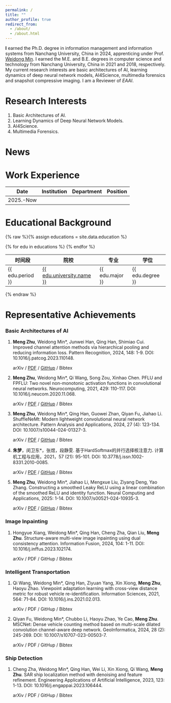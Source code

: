 ```yaml
---
permalink: /
title: ""
author_profile: true
redirect_from: 
  - /about/
  - /about.html
---
```


**I** earned the Ph.D. degree in information management and information systems from Nanchang University, China in 2024, apprenticing under Prof. [Weidong Min](https://smcs.ncu.edu.cn/szdw/jsml/ce79f6f094154067a7dda50292b90603.htm). I earned the M.E. and B.E. degrees in computer science and technology from Nanchang University, China in 2021 and 2018, respectively. My current research interests are basic architectures of AI, learning dynamics of deep neural network models, AI4Science, multimedia forensics and snapshot compressive imaging. I am a Reviewer of *EAAI*.

# Research Interests

1. Basic Architectures of AI.
2. Learning Dynamics of Deep Neural Network Models.
3. AI4Science.
4. Multimedia Forensics.

News
======



# Work Experience

|   Date    | Institution | Department | Position |
| :-------: | :---------: | :--------: | :------: |
| 2025.-Now |             |            |          |

Educational Background
======

{% raw %}{% assign educations = site.data.education %}

<table class="responsive-table">
  <thead>
    <tr>
      <th>时间段</th>
      <th>院校</th>
      <th>专业</th>
      <th>学位</th>
    </tr>
  </thead>
  <tbody>
    {% for edu in educations %}
    <tr>
      <td data-label="period">{{ edu.period }}</td>
      <td data-label="university">
        <a href="{{ edu.university.url }}" target="_blank">
          {{ edu.university.name }}
        </a>
      </td>
      <td data-label="major">{{ edu.major }}</td>
      <td data-label="degree">{{ edu.degree }}</td>
    </tr>
    {% endfor %}
  </tbody>
</table>{% endraw %}

# Representative Achievements

### Basic Architectures of AI

1. **Meng Zhu**, Weidong Min*, Junwei Han, Qing Han, Shimiao Cui. Improved channel attention methods via hierarchical pooling and reducing information loss. Pattern Recognition, 2024, 148: 1-9. DOI: 10.1016/j.patcog.2023.110148.

   arXiv / [PDF](https://www.sciencedirect.com/science/article/abs/pii/S0031320323008452) / [GitHup](https://github.com/mengzhu0308/GSACA-MECA) / Bibtex

2. **Meng Zhu**, Weidong Min*, Qi Wang, Song Zou, Xinhao Chen. PFLU and FPFLU: Two novel non-monotonic activation functions in convolutional neural networks. Neurocomputing, 2021, 429: 110-117. DOI: 10.1016/j.neucom.2020.11.068.

   arXiv / [PDF](https://www.sciencedirect.com/science/article/abs/pii/S0925231220318749) / [GitHup](https://github.com/mengzhu0308/PFLU-FPFLU) / Bibtex

3. **Meng Zhu**, Weidong Min*, Qing Han, Guowei Zhan, Qiyan Fu, Jiahao Li. ShuffleNeMt: Modern lightweight convolutional neural network architecture. Pattern Analysis and Applications, 2024, 27 (4): 123-134. DOI: 10.1007/s10044-024-01327-3.

   arXiv / [PDF](https://link.springer.com/article/10.1007/s10044-024-01327-3) / [GitHup](https://github.com/mengzhu0308/ShuffleNeMt) / Bibtex

5. **朱梦**，闵卫东*，张煜，段静雯. 基于HardSoftmax的并行选择核注意力. 计算机工程与应用，2021，57 (21): 95-101. DOI: 10.3778/j.issn.1002-8331.2010-0085.

   arXiv / [PDF](http://cea.ceaj.org/CN/10.3778/j.issn.1002-8331.2010-0085?st=alljournals) / [GitHup](https://github.com/mengzhu0308/PSK-Attention) / Bibtex

6. **Meng Zhu**, Weidong Min*, Jiahao Li, Mengxue Liu, Ziyang Deng, Yao Zhang. Constructing a smoothed Leaky ReLU using a linear combination of the smoothed ReLU and identity function. Neural Computing and Applications, 2025: 1-14. DOI: 10.1007/s00521-024-10935-3.

   arXiv / [PDF](https://link.springer.com/article/10.1007/s00521-024-10935-3) / [GitHup](https://github.com/mengzhu0308/LPFLU) / Bibtex

### Image Inpainting

1. Hongyue Xiang, Weidong Min*, Qing Han, Cheng Zha, Qian Liu, **Meng Zhu**. Structure-aware multi-view image inpainting using dual consistency attention. Information Fusion, 2024, 104: 1-11. DOI: 10.1016/j.inffus.2023.102174.

   arXiv / PDF / GitHup / Bibtex

### Intelligent Transportation

1. Qi Wang, Weidong Min*, Qing Han, Ziyuan Yang, Xin Xiong, **Meng Zhu**, Haoyu Zhao. Viewpoint adaptation learning with cross-view distance metric for robust vehicle re-identification. Information Sciences, 2021, 564: 71-84. DOI: 10.1016/j.ins.2021.02.013.

   arXiv / PDF / GitHup / Bibtex

2. Qiyan Fu, Weidong Min*, Chubbo Li, Haoyu Zhao, Ye Cao, **Meng Zhu**. MSCNet: Dense vehicle counting method based on multi-scale dilated convolution channel-aware deep network. GeoInformatica, 2024, 28 (2): 245-269. DOI: 10.1007/s10707-023-00503-7.

   arXiv / PDF / GitHup / Bibtex

### Ship Detection

1. Cheng Zha, Weidong Min*, Qing Han, Wei Li, Xin Xiong, Qi Wang, **Meng Zhu**. SAR ship localization method with denoising and feature refinement. Engineering Applications of Artificial Intelligence, 2023, 123: 1-13. DOI: 10.1016/j.engappai.2023.106444. 

   arXiv / PDF / GitHup / Bibtex
